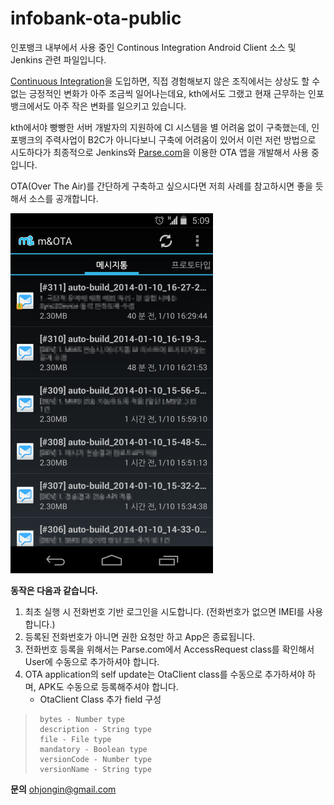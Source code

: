 infobank-ota-public
===================

인포뱅크 내부에서 사용 중인 Continous Integration Android Client 소스 및 Jenkins 관련 파일입니다.

[Continuous Integration](http://http://pragmaticstory.com/224)을 도입하면, 직접 경험해보지 않은 조직에서는 상상도 할 수 없는 긍정적인 변화가 아주 조금씩 일어나는데요, kth에서도 그랬고 현재 근무하는 인포뱅크에서도 아주 작은 변화를 일으키고 있습니다.

kth에서야 빵빵한 서버 개발자의 지원하에 CI 시스템을 별 어려움 없이 구축했는데, 인포뱅크의 주력사업이 B2C가 아니다보니 구축에 어려움이 있어서 이런 저런 방법으로 시도하다가 최종적으로 Jenkins와 [Parse.com](http://parse.com)을 이용한 OTA 앱을 개발해서 사용 중입니다.

OTA(Over The Air)를 간단하게 구축하고 싶으시다면 저희 사례를 참고하시면 좋을 듯 해서 소스를 공개합니다.

![인포뱅크 OTA 스크린샷](screenshot.png)

**동작은 다음과 같습니다.**
1. 최초 실행 시 전화번호 기반 로그인을 시도합니다. (전화번호가 없으면 IMEI를 사용합니다.)
2. 등록된 전화번호가 아니면 권한 요청만 하고 App은 종료됩니다.
3. 전화번호 등록을 위해서는 Parse.com에서 AccessRequest class를 확인해서 User에 수동으로 추가하셔야 합니다.
4. OTA application의 self update는 OtaClient class를 수동으로 추가하셔야 하며, APK도 수동으로 등록해주셔야 합니다.
   * OtaClient Class 추가 field 구성
>      bytes - Number type
>      description - String type
>      file - File type
>      mandatory - Boolean type
>      versionCode - Number type
>      versionName - String type

**문의**
ohjongin@gmail.com
